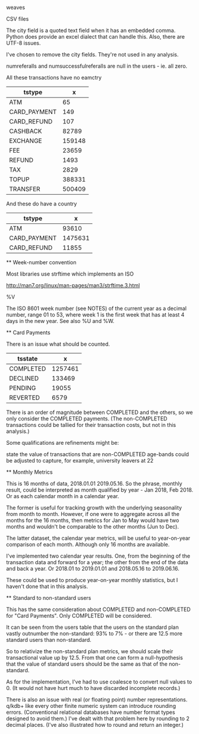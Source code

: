 weaves

CSV files

The city field is a quoted text field when it has an embedded comma.
Python does provide an excel dialect that can handle this.
Also, there are UTF-8 issues.

I've chosen to remove the city fields. They're not used in any analysis.

numreferalls and numsuccessfulreferalls are null in the users - ie. all zero.

All these transactions have no eamctry

tstype      | x     
------------| ------
ATM         | 65    
CARD_PAYMENT| 149   
CARD_REFUND | 107   
CASHBACK    | 82789 
EXCHANGE    | 159148
FEE         | 23659 
REFUND      | 1493  
TAX         | 2829  
TOPUP       | 388331
TRANSFER    | 500409

And these do have a country

tstype      | x      
------------| -------
ATM         | 93610  
CARD_PAYMENT| 1475631
CARD_REFUND | 11855  

** Week-number convention

Most libraries use strftime which implements an ISO

http://man7.org/linux/man-pages/man3/strftime.3.html

%V 

The ISO 8601 week number (see NOTES) of the current year as a decimal number,
range 01 to 53, where week 1 is the first week that has at least 4 days in the
new year. See also %U and %W.

** Card Payments

There is an issue what should be counted.

tsstate  | x      
---------| -------
COMPLETED| 1257461
DECLINED | 133469 
PENDING  | 19055  
REVERTED | 6579

There is an order of magnitude between COMPLETED and the others, so we only
consider the COMPLETED payments. (The non-COMPLETED transactions could be
tallied for their transaction costs, but not in this analysis.)

Some qualifications are refinements might be:

  state the value of transactions that are non-COMPLETED
  age-bands could be adjusted to capture, for example, university leavers at 22

** Monthly Metrics

This is 16 months of data, 2018.01.01 2019.05.16. So the phrase, monthly result,
could be interpreted as month qualified by year - Jan 2018, Feb 2018. Or as each
calendar month in a calendar year. 

The former is useful for tracking growth with the underlying seasonality from
month to month. However, if one were to aggregate across all the months for the
16 months, then metrics for Jan to May would have two months and wouldn't be
comparable to the other months (Jun to Dec).

The latter dataset, the calendar year metrics, will be useful to year-on-year
comparison of each month. Although only 16 months are available.

I've implemented two calendar year results. One, from the beginning of the
transaction data and forward for a year; the other from the end of the data and back a
year. Or 2018.01 to 2019.01.01 and 2018.05.16 to 2019.06.16.

These could be used to produce year-on-year monthly statistics, but I haven't
done that in this analysis.

** Standard to non-standard users

This has the same consideration about COMPLETED and non-COMPLETED for "Card
Payments". Only COMPLETED will be considered.

It can be seen from the users table that the users on the standard plan vastly
outnumber the non-standard: 93% to 7% - or there are 12.5 more standard users
than non-standard.

So to relativize the non-standard plan metrics, we should scale their transactional
value up by 12.5. From that one can form a null-hypothesis that the value of standard
users should be the same as that of the non-standard.

As for the implementation, I've had to use coalesce to convert null values to 0.
(It would not have hurt much to have discarded incomplete records.)

There is also an issue with real (or floating point) number representations.
q/kdb+ like every other finite numeric system can introduce rounding errors.
(Conventional relational databases have number format types designed to avoid
them.) I've dealt with that problem here by rounding to 2 decimal places. (I've
also illustrated how to round and return an integer.)



